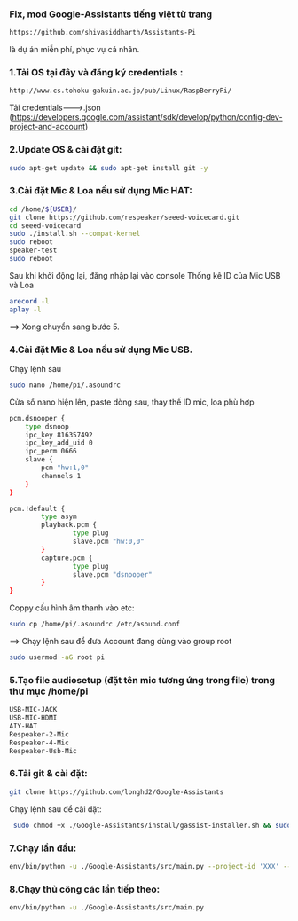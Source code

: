 

### Fix, mod Google-Assistants tiếng việt từ trang 
```sh
https://github.com/shivasiddharth/Assistants-Pi
```
là dự án  miễn phí, phục vụ cá nhân.
### 1.Tải OS tại đây và đăng ký credentials :
```sh
http://www.cs.tohoku-gakuin.ac.jp/pub/Linux/RaspBerryPi/
```
Tải credentials--->.json (https://developers.google.com/assistant/sdk/develop/python/config-dev-project-and-account)   

### 2.Update OS & cài đặt git:
```sh
sudo apt-get update && sudo apt-get install git -y
```
### 3.Cài đặt Mic & Loa nếu sử dụng Mic HAT:
```sh
cd /home/${USER}/
git clone https://github.com/respeaker/seeed-voicecard.git
cd seeed-voicecard
sudo ./install.sh --compat-kernel
sudo reboot
speaker-test
sudo reboot
```
Sau khi khởi động lại, đăng nhập lại vào console
Thống kê ID của Mic USB và Loa
```sh
arecord -l
aplay -l
```
==> Xong chuyển sang bước 5.
### 4.Cài đặt Mic & Loa nếu sử dụng Mic USB.
Chạy lệnh sau
```sh
sudo nano /home/pi/.asoundrc
```
Cửa sổ nano hiện lên, paste dòng sau, thay thế ID mic, loa phù hợp

```sh
pcm.dsnooper {
    type dsnoop
    ipc_key 816357492
    ipc_key_add_uid 0
    ipc_perm 0666
    slave {
        pcm "hw:1,0"
        channels 1
    }
}

pcm.!default {
        type asym
        playback.pcm {
                type plug
                slave.pcm "hw:0,0"
        }
        capture.pcm {
                type plug
                slave.pcm "dsnooper"
        }
}

```
Coppy cấu hình âm thanh vào etc:
```sh
sudo cp /home/pi/.asoundrc /etc/asound.conf
```
==> Chạy lệnh sau để đưa Account đang dùng  vào group root
```sh
sudo usermod -aG root pi
```
### 5.Tạo file audiosetup (đặt tên mic tương ứng trong file) trong thư mục /home/pi
```sh
USB-MIC-JACK
USB-MIC-HDMI
AIY-HAT
Respeaker-2-Mic
Respeaker-4-Mic
Respeaker-Usb-Mic
```
### 6.Tải git & cài đặt:
```sh
git clone https://github.com/longhd2/Google-Assistants
```
Chạy lệnh sau để cài đặt:
```sh
 sudo chmod +x ./Google-Assistants/install/gassist-installer.sh && sudo  ./Google-Assistants/install/gassist-installer.sh
```
### 7.Chạy lần đầu:
```sh
env/bin/python -u ./Google-Assistants/src/main.py --project-id 'XXX' --device-model-id 'XXX'
```
### 8.Chạy thủ công các lần tiếp theo:
```sh
env/bin/python -u ./Google-Assistants/src/main.py
```


